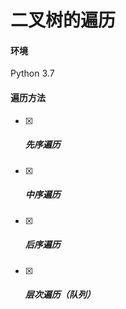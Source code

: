 # 二叉树的遍历

####  环境

Python 3.7

#### 遍历方法

+ [x] ##### 先序遍历

+ [x] ##### 中序遍历

+ [x] ##### 后序遍历

+ [x] ##### 层次遍历（队列）

